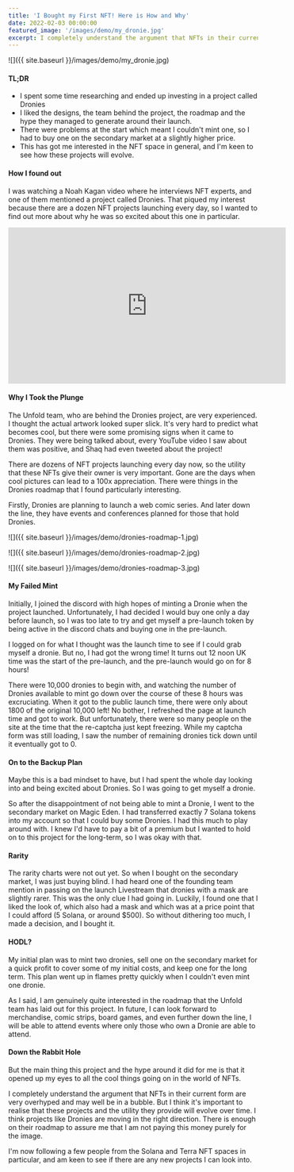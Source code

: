 ```yaml
---
title: 'I Bought my First NFT! Here is How and Why'
date: 2022-02-03 00:00:00
featured_image: '/images/demo/my_dronie.jpg'
excerpt: I completely understand the argument that NFTs in their current form are very overhyped and may well be in a bubble. But I think it's important to realise that these projects and the utility they provide will evolve over time. 
---
```


![]({{ site.baseurl }}/images/demo/my_dronie.jpg)

#### TL;DR
* I spent some time researching and ended up investing in a project called Dronies
* I liked the designs, the team behind the project, the roadmap and the hype they managed to generate around their launch. 
* There were problems at the start which meant I couldn't mint one, so I had to buy one on the secondary market at a slightly higher price. 
* This has got me interested in the NFT space in general, and I'm keen to see how these projects will evolve. 


#### How I found out
I was watching a Noah Kagan video where he interviews NFT experts, and one of them mentioned a project called Dronies. That piqued my interest because there are a dozen NFT projects launching every day, so I wanted to find out more about why he was so excited about this one in particular. 

<iframe width="560" height="315" src="https://www.youtube.com/embed/wnJNZbpJmoQ" title="YouTube video player" frameborder="0" allow="accelerometer; autoplay; clipboard-write; encrypted-media; gyroscope; picture-in-picture" allowfullscreen></iframe>


#### Why I Took the Plunge
The Unfold team, who are behind the Dronies project, are very experienced. I thought the actual artwork looked super slick. It's very hard to predict what becomes cool, but there were some promising signs when it came to Dronies. They were being talked about, every YouTube video I saw about them was positive, and Shaq had even tweeted about the project!

There are dozens of NFT projects launching every day now, so the utility that these NFTs give their owner is very important. Gone are the days when cool pictures can lead to a 100x appreciation. There were things in the Dronies roadmap that I found particularly interesting. 

Firstly, Dronies are planning to launch a web comic series. And later down the line, they have events and conferences planned for those that hold Dronies. 


![]({{ site.baseurl }}/images/demo/dronies-roadmap-1.jpg)

![]({{ site.baseurl }}/images/demo/dronies-roadmap-2.jpg)

![]({{ site.baseurl }}/images/demo/dronies-roadmap-3.jpg)



#### My Failed Mint
Initially, I joined the discord with high hopes of minting a Dronie when the project launched. Unfortunately, I had decided I would buy one only a day before launch, so I was too late to try and get myself a pre-launch token by being active in the discord chats and buying one in the pre-launch. 

 I logged on for what I thought was the launch time to see if I could grab myself a dronie. But no, I had got the wrong time! It turns out 12 noon UK time was the start of the pre-launch, and the pre-launch would go on for 8 hours!

There were 10,000 dronies to begin with, and watching the number of Dronies available to mint go down over the course of these 8 hours was excruciating. When it got to the public launch time, there were only about 1800 of the original 10,000 left! No bother, I refreshed the page at launch time and got to work. But unfortunately, there were so many people on the site at the time that the re-captcha just kept freezing. While my captcha form was still loading, I saw the number of remaining dronies tick down until it eventually got to 0. 

#### On to the Backup Plan
Maybe this is a bad mindset to have, but I had spent the whole day looking into and being excited about Dronies. So I was going to get myself a dronie. 

So after the disappointment of not being able to mint a Dronie, I went to the secondary market on Magic Eden. I had transferred exactly 7 Solana tokens into my account so that I could buy some Dronies. I had this much to play around with. I knew I'd have to pay a bit of a premium but I wanted to hold on to this project for the long-term, so I was okay with that. 


#### Rarity
The rarity charts were not out yet. So when I bought on the secondary market, I was just buying blind. I had heard one of the founding team mention in passing on the launch Livestream that dronies with a mask are slightly rarer. This was the only clue I had going in. Luckily, I found one that I liked the look of, which also had a mask and which was at a price point that I could afford (5 Solana, or around $500). So without dithering too much, I made a decision, and I bought it. 

#### HODL?
My initial plan was to mint two dronies, sell one on the secondary market for a quick profit to cover some of my initial costs, and keep one for the long term. This plan went up in flames pretty quickly when I couldn't even mint one dronie. 

As I said, I am genuinely quite interested in the roadmap that the Unfold team has laid out for this project. In future, I can look forward to merchandise, comic strips, board games, and even further down the line, I will be able to attend events where only those who own a Dronie are able to attend. 

#### Down the Rabbit Hole
But the main thing this project and the hype around it did for me is that it opened up my eyes to all the cool things going on in the world of NFTs.

I completely understand the argument that NFTs in their current form are very overhyped and may well be in a bubble. But I think it's important to realise that these projects and the utility they provide will evolve over time. I think projects like Dronies are moving in the right direction. There is enough on their roadmap to assure me that I am not paying this money purely for the image. 

I'm now following a few people from the Solana and Terra NFT spaces in particular, and am keen to see if there are any new projects I can look into. 
